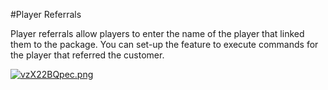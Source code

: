 #Player Referrals

Player referrals allow players to enter the name of the player that linked them to the package. You can set-up the feature to execute commands for the player that referred the customer.

[![vzX22BQpec.png](/img/premium-features/player-referrals/33vso7zwf4.png)](/img/premium-features/player-referrals/gtnk0utw9r.png)